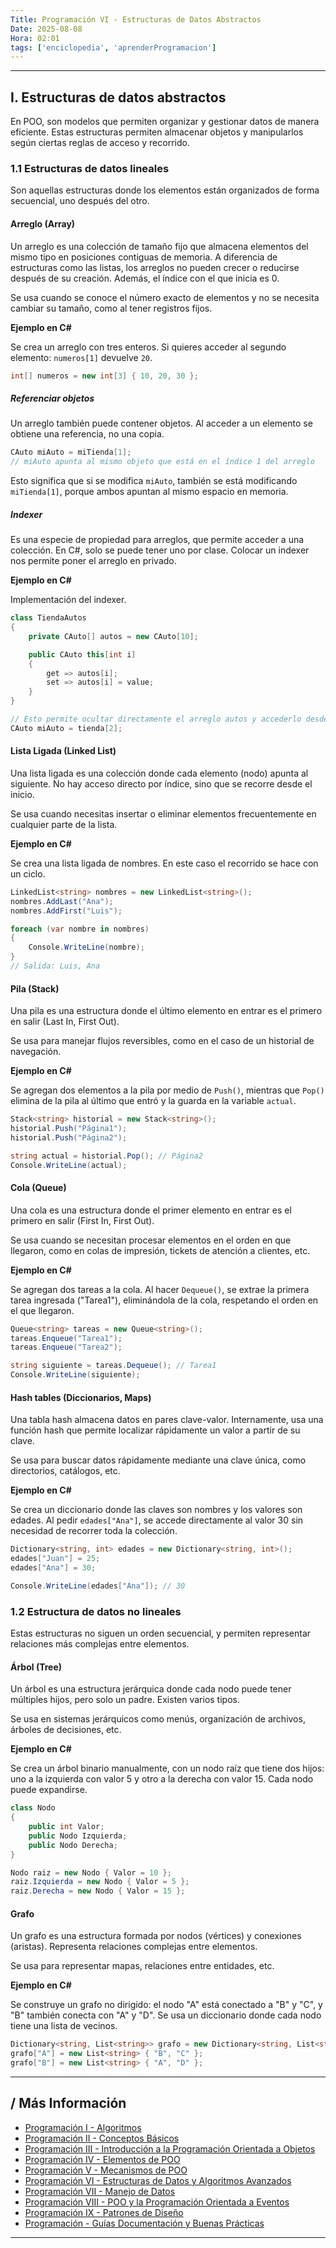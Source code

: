 ```yaml
---
Title: Programación VI - Estructuras de Datos Abstractos
Date: 2025-08-08
Hora: 02:01
tags: ['enciclopedia', 'aprenderProgramacion']
---
```


---

## I. Estructuras de datos abstractos

En POO, son modelos que permiten organizar y gestionar datos de manera eficiente. Estas estructuras permiten almacenar objetos y manipularlos según ciertas reglas de acceso y recorrido.

### 1.1 Estructuras de datos lineales

Son aquellas estructuras donde los elementos están organizados de forma secuencial, uno después del otro.

#### Arreglo (Array)

Un arreglo es una colección de tamaño fijo que almacena elementos del mismo tipo en posiciones contiguas de memoria. A diferencia de estructuras como las listas, los arreglos no pueden crecer o reducirse después de su creación. Además, el índice con el que inicia es 0.

Se usa cuando se conoce el número exacto de elementos y no se necesita cambiar su tamaño, como al tener registros fijos.

**Ejemplo en C#**

Se crea un arreglo con tres enteros. Si quieres acceder al segundo elemento: `numeros[1]` devuelve `20`.

```csharp
int[] numeros = new int[3] { 10, 20, 30 };
```

##### Referenciar objetos

Un arreglo también puede contener objetos. Al acceder a un elemento se obtiene una referencia, no una copia.

```csharp
CAuto miAuto = miTienda[1];
// miAuto apunta al mismo objeto que está en el índice 1 del arreglo
```

Esto significa que si se modifica `miAuto`, también se está modificando `miTienda[1]`, porque ambos apuntan al mismo espacio en memoria.

##### Indexer

Es una especie de propiedad para arreglos, que permite acceder a una colección. En C#, solo se puede tener uno por clase. Colocar un indexer nos permite poner el arreglo en privado.

**Ejemplo en C#**

Implementación del indexer.

```csharp
class TiendaAutos
{
    private CAuto[] autos = new CAuto[10];

    public CAuto this[int i]
    {
        get => autos[i];
        set => autos[i] = value;
    }
}

// Esto permite ocultar directamente el arreglo autos y accederlo desde fuera con:
CAuto miAuto = tienda[2];
```

#### Lista Ligada (Linked List)

Una lista ligada es una colección donde cada elemento (nodo) apunta al siguiente. No hay acceso directo por índice, sino que se recorre desde el inicio.

Se usa cuando necesitas insertar o eliminar elementos frecuentemente en cualquier parte de la lista.

**Ejemplo en C#**

Se crea una lista ligada de nombres. En este caso el recorrido se hace con un ciclo.

```csharp
LinkedList<string> nombres = new LinkedList<string>();
nombres.AddLast("Ana");
nombres.AddFirst("Luis");

foreach (var nombre in nombres)
{
    Console.WriteLine(nombre);
}
// Salida: Luis, Ana
```

#### Pila (Stack)

Una pila es una estructura donde el último elemento en entrar es el primero en salir (Last In, First Out).

Se usa para manejar flujos reversibles, como en el caso de un historial de navegación.

**Ejemplo en C#**

Se agregan dos elementos a la pila por medio de `Push()`, mientras que `Pop()` elimina de la pila al último que entró y la guarda en la variable `actual`.

```csharp
Stack<string> historial = new Stack<string>();
historial.Push("Página1");
historial.Push("Página2");

string actual = historial.Pop(); // Página2
Console.WriteLine(actual);
```

#### Cola (Queue)

Una cola es una estructura donde el primer elemento en entrar es el primero en salir (First In, First Out).

Se usa cuando se necesitan procesar elementos en el orden en que llegaron, como en colas de impresión, tickets de atención a clientes, etc.

**Ejemplo en C#**

Se agregan dos tareas a la cola. Al hacer `Dequeue()`, se extrae la primera tarea ingresada ("Tarea1"), eliminándola de la cola, respetando el orden en el que llegaron.

```csharp
Queue<string> tareas = new Queue<string>();
tareas.Enqueue("Tarea1");
tareas.Enqueue("Tarea2");

string siguiente = tareas.Dequeue(); // Tarea1
Console.WriteLine(siguiente);
```

#### Hash tables (Diccionarios, Maps)

Una tabla hash almacena datos en pares clave-valor. Internamente, usa una función hash que permite localizar rápidamente un valor a partir de su clave.

Se usa para buscar datos rápidamente mediante una clave única, como directorios, catálogos, etc.

**Ejemplo en C#**

Se crea un diccionario donde las claves son nombres y los valores son edades. Al pedir `edades["Ana"]`, se accede directamente al valor 30 sin necesidad de recorrer toda la colección.

```csharp
Dictionary<string, int> edades = new Dictionary<string, int>();
edades["Juan"] = 25;
edades["Ana"] = 30;

Console.WriteLine(edades["Ana"]); // 30
```

### 1.2 Estructura de datos no lineales

Estas estructuras no siguen un orden secuencial, y permiten representar relaciones más complejas entre elementos.

#### Árbol (Tree)

Un árbol es una estructura jerárquica donde cada nodo puede tener múltiples hijos, pero solo un padre. Existen varios tipos.

Se usa en sistemas jerárquicos como menús, organización de archivos, árboles de decisiones, etc.

**Ejemplo en C#**

Se crea un árbol binario manualmente, con un nodo raíz que tiene dos hijos: uno a la izquierda con valor 5 y otro a la derecha con valor 15. Cada nodo puede expandirse.

```csharp
class Nodo
{
    public int Valor;
    public Nodo Izquierda;
    public Nodo Derecha;
}

Nodo raiz = new Nodo { Valor = 10 };
raiz.Izquierda = new Nodo { Valor = 5 };
raiz.Derecha = new Nodo { Valor = 15 };

```

#### Grafo

Un grafo es una estructura formada por nodos (vértices) y conexiones (aristas). Representa relaciones complejas entre elementos.

Se usa para representar mapas, relaciones entre entidades, etc.

**Ejemplo en C#**

Se construye un grafo no dirigido: el nodo "A" está conectado a "B" y "C", y "B" también conecta con "A" y "D". Se usa un diccionario donde cada nodo tiene una lista de vecinos.

```csharp
Dictionary<string, List<string>> grafo = new Dictionary<string, List<string>>();
grafo["A"] = new List<string> { "B", "C" };
grafo["B"] = new List<string> { "A", "D" };
```


---

## / Más Información

- [Programación I - Algoritmos](/apuntes/programación-i---algoritmos/)
- [Programación II - Conceptos Básicos](/apuntes/programación-ii---conceptos-básicos/)
- [Programación III - Introducción a la Programación Orientada a Objetos](/apuntes/programación-iii---introducción-a-la-programación-orientada-a-objetos/)
- [Programación IV - Elementos de POO](/apuntes/programación-iv---elementos-de-poo/)
- [Programación V - Mecanismos de POO](/apuntes/programación-v---mecanismos-de-poo/)
- [Programación VI - Estructuras de Datos y Algoritmos Avanzados](/apuntes/programación-vi---estructuras-de-datos-y-algoritmos-avanzados/)
- [Programación VII - Manejo de Datos](/apuntes/programación-vii---manejo-de-datos/)
- [Programación VIII - POO y la Programación Orientada a Eventos](/apuntes/programación-viii---poo-y-la-programación-orientada-a-eventos/)
- [Programación IX - Patrones de Diseño](/apuntes/programación-ix---patrones-de-diseño/)
- [Programación - Guías Documentación y Buenas Prácticas](/apuntes/programación---guías-documentación-y-buenas-prácticas/)

---
